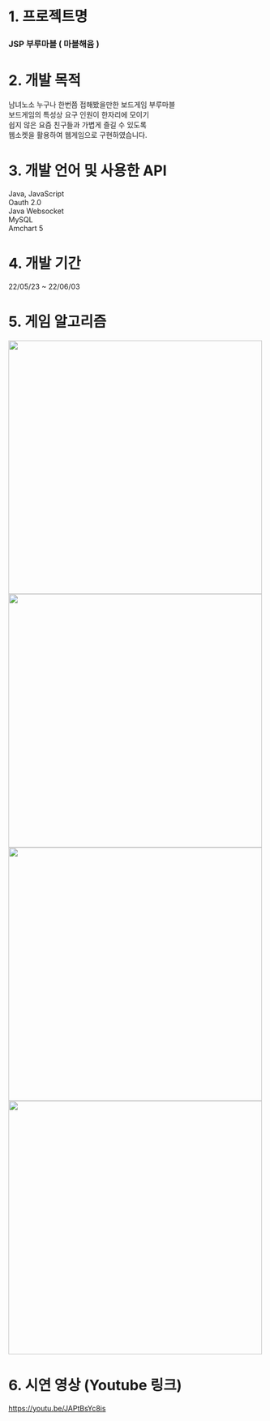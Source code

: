 # 1. 프로젝트명

### JSP 부루마블 ( 마블해윰 )

# 2. 개발 목적

남녀노소 누구나 한번쯤 접해봤을만한 보드게임 부루마블<br>
보드게임의 특성상 요구 인원이 한자리에 모이기<br>
쉽지 않은 요즘 친구들과 가볍게 즐길 수 있도록<br>
웹소켓을 활용하여 웹게임으로 구현하였습니다.

# 3. 개발 언어 및 사용한 API

Java, JavaScript <br>
Oauth 2.0 <br>
Java Websocket<br>
MySQL <br>
Amchart 5

# 4. 개발 기간
22/05/23 ~ 22/06/03

# 5. 게임 알고리즘

<img src="https://user-images.githubusercontent.com/100547884/174242227-e4a9f656-8d90-4eb0-9e5f-b747fcb53906.png" width="500px">
<img src="https://user-images.githubusercontent.com/100547884/174242234-dc2ce572-dfdf-4c6d-9381-37b7ec7d3412.png" width="500px">
<img src="https://user-images.githubusercontent.com/100547884/174242237-1bdd87e7-0826-46d3-9930-59b2c1f7e2d0.png" width="500px">
<img src="https://user-images.githubusercontent.com/100547884/174242239-bc5d71fc-a473-40f1-ad39-4476f70696e0.png" width="500px">

# 6. 시연 영상 (Youtube 링크)
https://youtu.be/JAPtBsYc8is
